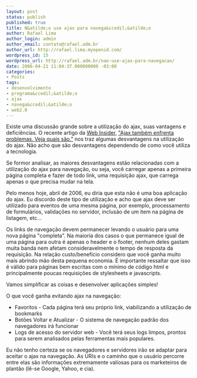 ```yaml
---
layout: post
status: publish
published: true
title: N&atilde;o use ajax para navega&ccedil;&atilde;o
author: Rafael Lima
author_login: admin
author_email: contato@rafael.adm.br
author_url: http://rafael.lima.myopenid.com/
wordpress_id: 15
wordpress_url: http://rafael.adm.br/nao-use-ajax-para-navegacao/
date: 2006-04-21 11:04:37.000000000 -03:00
categories:
- Posts
tags:
- desenvolvimento
- programa&ccedil;&atilde;o
- ajax
- navega&ccedil;&atilde;o
- web2.0
---
```

Existe uma discuss&atilde;o grande sobre a utiliza&ccedil;&atilde;o do ajax, suas vantagens e defici&ecirc;ncias. O recente artigo da <a href="http://webinsider.uol.com.br/">Web Insider</a>, <a href="http://webinsider.uol.com.br/vernoticia.php/id/2801">"Ajax tamb&eacute;m enfrenta problemas. Veja quais s&atilde;o."</a> nos traz algumas desvantagens na utiliza&ccedil;&atilde;o do ajax. N&atilde;o acho que s&atilde;o desvantagens dependendo de como voc&ecirc; utiliza a tecnologia.

Se formor analisar, as maiores desvantagens est&atilde;o relacionadas com a utiliza&ccedil;&atilde;o do ajax para navega&ccedil;&atilde;o, ou seja, voc&ecirc; carregar apenas a primeira p&aacute;gina completa e fazer de todo link, uma requisi&ccedil;&atilde;o ajax, que carrega apenas o que precisa mudar na tela.

Pelo menos hoje, abril de 2006, eu diria que esta n&atilde;o &eacute; uma boa aplica&ccedil;&atilde;o do ajax. Eu discordo deste tipo de utiliza&ccedil;&atilde;o e acho que ajax deve ser utilizado para eventos de uma mesma p&aacute;gina, por exemplo, processamento de formul&aacute;rios, valida&ccedil;&otilde;es no servidor, inclus&atilde;o de um item na p&aacute;gina de listagem, etc...

Os links de navega&ccedil;&atilde;o devem permanecer levando o usu&aacute;rio para uma nova p&aacute;gina "completa". Na maioria dos casos o que permanece igual de uma p&aacute;gina para outra &eacute; apenas o header e o footer, nenhum deles gastam muita banda nem afetam consideravelmente o tempo de resposta da requisi&ccedil;&atilde;o. Na rela&ccedil;&atilde;o custo/benef&iacute;cio considero que voc&ecirc; ganha muito mais abrindo m&atilde;o desta pequena economia.
&Eacute; importante ressaltar que isso &eacute; v&aacute;lido para p&aacute;ginas bem escritas com o m&iacute;nimo de c&oacute;digo html e principalmente poucas requisi&ccedil;&otilde;es de stylesheets e javascripts.

Vamos simplificar as coisas e desenvolver aplica&ccedil;&otilde;es simples!

O que voc&ecirc; ganha evitando ajax na navega&ccedil;&atilde;o:
<ul>
	<li>Favoritos - Cada p&aacute;gina ter&aacute; seu pr&oacute;prio link, viabilizando a utiliza&ccedil;&atilde;o de bookmarks</li>
	<li>Bot&otilde;es Voltar e Atualizar - O sistema de navega&ccedil;&atilde;o padr&atilde;o dos navegadores ir&aacute; funcionar</li>
	<li>Logs de acesso do servidor web - Voc&ecirc; ter&aacute; seus logs limpos, prontos para serem analisados pelas ferramentas mais populares.</li>
</ul>
Eu n&atilde;o tenho certeza se os navegadores e servidores ir&atilde;o se adaptar para aceitar o ajax na navega&ccedil;&atilde;o. As URIs e o caminho que o usu&aacute;rio percorre entre elas s&atilde;o informa&ccedil;&otilde;es extremamente valiosas para os marketeiros de plant&atilde;o (l&ecirc;-se Google, Yahoo, e cia).
